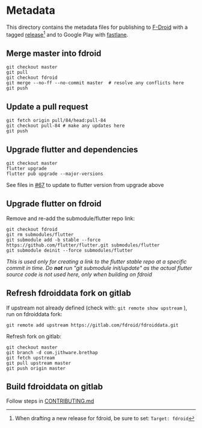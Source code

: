 # Metadata

This directory contains the metadata files for publishing to [F-Droid](https://f-droid.org/docs/All_About_Descriptions_Graphics_and_Screenshots/) with a tagged [release](https://github.com/jithware/brethap/releases/new)[^1] and to Google Play with [fastlane](../../Fastfile). 

[^1]: When drafting a new release for fdroid, be sure to set: `Target: fdroid`

## Merge master into fdroid
```
git checkout master
git pull
git checkout fdroid
git merge --no-ff --no-commit master  # resolve any conflicts here
git push
```

## Update a pull request
```
git fetch origin pull/84/head:pull-84
git checkout pull-84 # make any updates here
git push
```

## Upgrade flutter and dependencies
```
git checkout master
flutter upgrade
flutter pub upgrade --major-versions
```
See files in [#67](https://github.com/jithware/brethap/issues/67) to update to flutter version from upgrade above

## Upgrade flutter on fdroid
Remove and re-add the submodule/flutter repo link:
```
git checkout fdroid
git rm submodules/flutter
git submodule add -b stable --force https://github.com/flutter/flutter.git submodules/flutter
git submodule deinit --force submodules/flutter
```
*This is used only for creating a link to the flutter stable repo at a specific commit in time. Do __not__ run "git submodule init/update" as the actual flutter source code is not used here, only when building on fdroid*

## Refresh fdroiddata fork on gitlab
If upstream not already defined (check with: `git remote show upstream` ), run on fdroiddata fork:
```
git remote add upstream https://gitlab.com/fdroid/fdroiddata.git
```
Refresh fork on gitlab:
```
git checkout master
git branch -d com.jithware.brethap
git fetch upstream
git pull upstream master
git push origin master
```

## Build fdroiddata on gitlab
Follow steps in [CONTRIBUTING.md](https://gitlab.com/fdroid/fdroiddata/blob/master/CONTRIBUTING.md#building-it)
